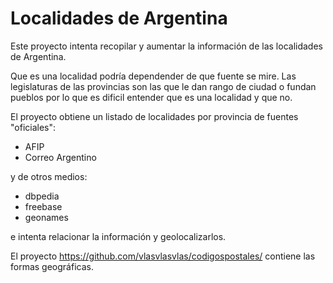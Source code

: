 
Localidades de Argentina
===============

Este proyecto intenta recopilar y aumentar la información de las 
localidades de Argentina.

Que es una localidad podría dependender de que fuente se mire.
Las legislaturas de las provincias son las que le dan rango 
de ciudad o fundan pueblos por lo que es dificil entender
que es una localidad y que no.

El proyecto obtiene un listado de localidades por provincia de 
fuentes "oficiales":

 * AFIP
 * Correo Argentino

y de otros medios:

 * dbpedia
 * freebase
 * geonames

e intenta relacionar la información y geolocalizarlos.

El proyecto <https://github.com/vlasvlasvlas/codigospostales/> contiene las formas geográficas.
